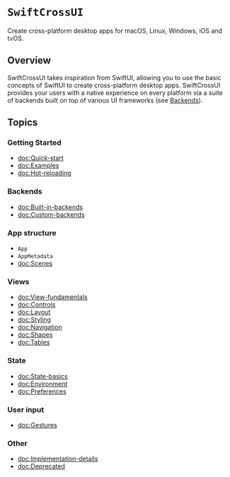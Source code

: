 # ``SwiftCrossUI``

Create cross-platform desktop apps for macOS, Linux, Windows, iOS and tvOS.

## Overview

SwiftCrossUI takes inspiration from SwiftUI, allowing you to use the basic concepts of SwiftUI to create cross-platform desktop apps. SwiftCrossUI provides your users with a native experience on every platform via a suite of backends built on top of various UI frameworks (see [Backends](#backends)).

## Topics

### Getting Started

- <doc:Quick-start>
- <doc:Examples>
- <doc:Hot-reloading>

### Backends

- <doc:Built-in-backends>
- <doc:Custom-backends>

### App structure

<!-- TODO: Create article on metadata -->

- ``App``
- ``AppMetadata``
- <doc:Scenes>

### Views

- <doc:View-fundamentals>
- <doc:Controls>
- <doc:Layout>
- <doc:Styling>
- <doc:Navigation>
- <doc:Shapes>
- <doc:Tables>

### State

- <doc:State-basics>
- <doc:Environment>
- <doc:Preferences>

### User input

- <doc:Gestures>

### Other

- <doc:Implementation-details>
- <doc:Deprecated>
